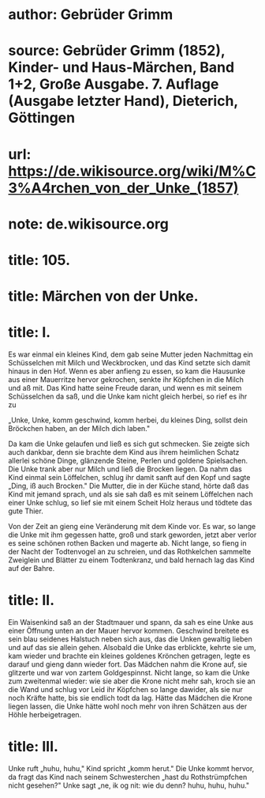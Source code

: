 # author: Gebrüder Grimm
# source: Gebrüder Grimm (1852), Kinder- und Haus-Märchen, Band 1+2, Große Ausgabe. 7. Auflage (Ausgabe letzter Hand), Dieterich, Göttingen
# url: https://de.wikisource.org/wiki/M%C3%A4rchen_von_der_Unke_(1857)
# note: de.wikisource.org
# title: 105.

# title: Märchen von der Unke.

# title: I.

Es war einmal ein kleines Kind, dem gab seine Mutter jeden Nachmittag ein Schüsselchen mit Milch und Weckbrocken, und das Kind setzte sich damit hinaus in den Hof. Wenn es aber anfieng zu essen, so kam die Hausunke aus einer Mauerritze hervor gekrochen, senkte ihr Köpfchen in die Milch und aß mit. Das Kind hatte seine Freude daran, und wenn es mit seinem Schüsselchen da saß, und die Unke kam nicht gleich herbei, so rief es ihr zu 

„Unke, Unke, komm geschwind, komm herbei, du kleines Ding, sollst dein Bröckchen haben, an der Milch dich laben." 

Da kam die Unke gelaufen und ließ es sich gut schmecken. Sie zeigte sich auch dankbar, denn sie brachte dem Kind aus ihrem heimlichen Schatz allerlei schöne Dinge, glänzende Steine, Perlen und goldene Spielsachen. Die Unke trank aber nur Milch und ließ die Brocken liegen. Da nahm das Kind einmal sein Löffelchen, schlug ihr damit sanft auf den Kopf und sagte „Ding, iß auch Brocken." Die Mutter, die in der Küche stand, hörte daß das Kind mit jemand sprach, und als sie sah daß es mit seinem Löffelchen nach einer Unke schlug, so lief sie mit einem Scheit Holz heraus und tödtete das gute Thier. 

Von der Zeit an gieng eine Veränderung mit dem Kinde vor. Es war, so lange die Unke mit ihm gegessen hatte, groß und  stark geworden, jetzt aber verlor es seine schönen rothen Backen und magerte ab. Nicht lange, so fieng in der Nacht der Todtenvogel an zu schreien, und das Rothkelchen sammelte Zweiglein und Blätter zu einem Todtenkranz, und bald hernach lag das Kind auf der Bahre. 

# title: II.

Ein Waisenkind saß an der Stadtmauer und spann, da sah es eine Unke aus einer Öffnung unten an der Mauer hervor kommen. Geschwind breitete es sein blau seidenes Halstuch neben sich aus, das die Unken gewaltig lieben und auf das sie allein gehen. Alsobald die Unke das erblickte, kehrte sie um, kam wieder und brachte ein kleines goldenes Krönchen getragen, legte es darauf und gieng dann wieder fort. Das Mädchen nahm die Krone auf, sie glitzerte und war von zartem Goldgespinnst. Nicht lange, so kam die Unke zum zweitenmal wieder: wie sie aber die Krone nicht mehr sah, kroch sie an die Wand und schlug vor Leid ihr Köpfchen so lange dawider, als sie nur noch Kräfte hatte, bis sie endlich todt da lag. Hätte das Mädchen die Krone liegen lassen, die Unke hätte wohl noch mehr von ihren Schätzen aus der Höhle herbeigetragen. 

# title: III.

Unke ruft „huhu, huhu," Kind spricht „komm herut." Die Unke kommt hervor, da fragt das Kind nach seinem Schwesterchen „hast du Rothstrümpfchen nicht gesehen?" Unke sagt „ne, ik og nit: wie du denn? huhu, huhu, huhu." 

